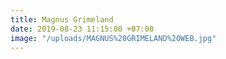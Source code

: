 ```yaml
---
title: Magnus Grimeland
date: 2019-08-23 11:15:00 +07:00
image: "/uploads/MAGNUS%20GRIMELAND%20WEB.jpg"
---
```


